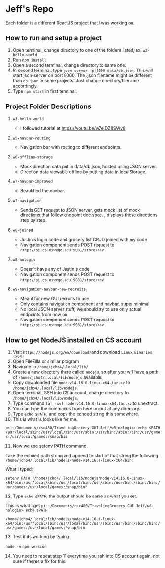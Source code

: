 # Jeff\'s Repo
Each folder is a different ReactJS project that I was working on.

## How to run and setup a project
1. Open terminal, change directory to one of the folders listed, ex: `w3-hello-world`
2. Run `npm install`
3. Open a second terminal, change directory to same one.
4. In second terminal, type `json-server -p 8000 data/db.json`. This will start json-server on port 8000. The .json filename might be different than `db.json` in some projects. Just change directory/filename accordingly.
5. Type `npm start` in first terminal.

## Project Folder Descriptions
1. `w3-hello-world`
	* I followed tutorial at https://youtu.be/w7ejDZ8SWv8.

2. `w5-navbar-routing`
	* Navigation bar with routing to different endpoints.
	
3. `w6-offline-storage`
	* Mock direction data put in data/db.json, hosted using JSON server.
	* Direction data viewable offline by putting data in localStorage.

4. `w7-navbar-improved`
	* Beautified the navbar.

5. `w7-navigation`
	* Sends GET request to JSON server, gets mock list of mock directions that follow endpoint doc spec. , displays those directions step by step.

6. `w8-joined`
	* Justin's login code and grocery list CRUD joined with my code
	* Navigation component sends POST request to `http://pi.cs.oswego.edu:9081/store/nav`

7. `w8-nologin`
	* Doesn't have any of Justin's code
	* Navigation component sends POST request to `http://pi.cs.oswego.edu:9081/store/nav`

8. `w9-navigation-navbar-new-recruits`
	* Meant for new GUI recruits to use
	* Only contains navigation component and navbar, super minimal
	* No local JSON server stuff, we should try to use only actual endpoints from now on
	* Navigation component sends POST request to `http://pi.cs.oswego.edu:9081/store/nav`

## How to get NodeJS installed on CS account
1. Visit `https://nodejs.org/en/download/`and download `Linux Binaries (x64)`
2. Open FileZilla or similar program
3. Navigate to `/home/jcho4/.local/lib/`
4. Create a new directory there called `nodejs`, so after you will have a path of `/home/jcho4/.local/lib/nodejs` available.
5. Copy downloaded file `node-v14.16.0-linux-x64.tar.xz` to `/home/jcho4/.local/lib/nodejs`
6. Open terminal, SSH into CS account, change directory to `/home/jcho4/.local/lib/nodejs`.
7. Type command `tar -xvf node-v14.16.0-linux-x64.tar.xz` to unextract.
8. You can type the commands from here on out at any directory.
9. Type `echo $PATH`, and copy the echoed string this somewhere.
10. This is what is looks like for me. 

`pi:~/Documents/csc480/TravelingGrocery-GUI-Jeff/w8-nologin> echo $PATH`
`/usr/local/sbin:/usr/local/bin:/usr/sbin:/usr/bin:/sbin:/bin:/usr/games:/usr/local/games:/snap/bin`

11. Now we use setenv PATH command. 

Take the echoed path string and append to start of that string the following `/home/jcho4/.local/lib/nodejs/node-v14.16.0-linux-x64/bin:`

What I typed:

`setenv PATH "/home/jcho4/.local/lib/nodejs/node-v14.16.0-linux-x64/bin:/usr/local/sbin:/usr/local/bin:/usr/sbin:/usr/bin:/sbin:/bin:/usr/games:/usr/local/games:/snap/bin"`

12. Type `echo $PATH`, the output should be same as what you set.

This is what I get
`pi:~/Documents/csc480/TravelingGrocery-GUI-Jeff/w8-nologin> echo $PATH`

`/home/jcho4/.local/lib/nodejs/node-v14.16.0-linux-x64/bin:/usr/local/sbin:/usr/local/bin:/usr/sbin:/usr/bin:/sbin:/bin:/usr/games:/usr/local/games:/snap/bin`

13. Test if its working by typing 

`node -v`
`npm version`

14. You need to repeat step 11 everytime you ssh into CS account again, not sure if theres a fix for this.
